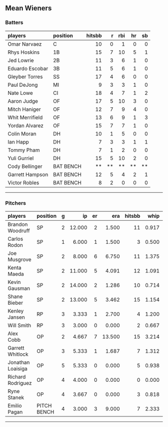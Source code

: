 ## Mean Wieners

### Batters

 
|players         |position  | hitsbb|  r| rbi| hr| sb| 
|:---------------|:---------|------:|--:|---:|--:|--:| 
|Omar Narvaez    |C         |     10|  0|   1|  0|  0| 
|Rhys Hoskins    |1B        |     15|  7|  10|  5|  1| 
|Jed Lowrie      |2B        |     11|  3|   6|  1|  0| 
|Eduardo Escobar |3B        |     11|  5|   6|  1|  0| 
|Gleyber Torres  |SS        |     17|  4|   6|  0|  0| 
|Paul DeJong     |MI        |      9|  3|   3|  1|  0| 
|Nate Lowe       |CI        |     18|  4|   7|  1|  2| 
|Aaron Judge     |OF        |     17|  5|  10|  3|  0| 
|Mitch Haniger   |OF        |     12|  7|   9|  4|  0| 
|Whit Merrifield |OF        |     13|  6|   9|  1|  3| 
|Yordan Alvarez  |OF        |     15|  7|   7|  1|  0| 
|Colin Moran     |DH        |     10|  1|   5|  0|  0| 
|Ian Happ        |DH        |      7|  3|   3|  1|  1| 
|Tommy Pham      |DH        |      7|  1|   2|  0|  0| 
|Yuli Gurriel    |DH        |     15|  5|  10|  2|  0| 
|Cody Bellinger  |BAT BENCH |     **| **|  **| **| **| 
|Garrett Hampson |BAT BENCH |     12|  5|   4|  2|  1| 
|Victor Robles   |BAT BENCH |      8|  2|   0|  0|  0| 

* * *

### Pitchers

 
|players           |position    |  g|     ip| er|    era| hitsbb|  whip| so|  w| sv| 
|:-----------------|:-----------|--:|------:|--:|------:|------:|-----:|--:|--:|--:| 
|Brandon Woodruff  |SP          |  2| 12.000|  2|  1.500|     11| 0.917| 14|  1|  0| 
|Carlos Rodon      |SP          |  1|  6.000|  1|  1.500|      3| 0.500| 12|  1|  0| 
|Joe Musgrove      |SP          |  2|  8.000|  6|  6.750|     11| 1.375| 10|  0|  0| 
|Kenta Maeda       |SP          |  2| 11.000|  5|  4.091|     12| 1.091| 11|  1|  0| 
|Kevin Gausman     |SP          |  2| 14.000|  2|  1.286|     10| 0.714| 17|  1|  0| 
|Shane Bieber      |SP          |  2| 13.000|  5|  3.462|     15| 1.154| 20|  1|  0| 
|Kenley Jansen     |RP          |  3|  3.333|  1|  2.700|      4| 1.200|  3|  0|  1| 
|Will Smith        |RP          |  3|  3.000|  0|  0.000|      2| 0.667|  3|  0|  2| 
|Alex Cobb         |OP          |  2|  4.667|  7| 13.500|     15| 3.214|  6|  0|  0| 
|Garrett Whitlock  |OP          |  3|  5.333|  1|  1.687|      7| 1.312|  8|  0|  0| 
|Jonathan Loaisiga |OP          |  5|  5.333|  0|  0.000|      5| 0.938|  4|  0|  1| 
|Richard Rodriguez |OP          |  4|  4.000|  0|  0.000|      0| 0.000|  3|  0|  2| 
|Ryne Stanek       |OP          |  4|  3.667|  0|  0.000|      3| 0.818|  6|  0|  1| 
|Emilio Pagan      |PITCH BENCH |  4|  3.000|  3|  9.000|      7| 2.333|  4|  0|  0| 


* * *


